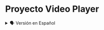 # Proyecto Video Player

<details>
    <summary>🗣️ Versión en Español</summary>
<details>
    <summary>🖥 Imagen Modo Pc</summary>

![videoPlayer](https://user-images.githubusercontent.com/62949966/192114840-730e09dd-d71c-4559-a886-66a7f07bad84.png)

</details>

## Bienvenido! 👋


[Video Player](https://diegudeveloper.github.io/Proyecto-Video-Player/) Proyecto de construcción de Interfaz de un reproductor de video.

Este proyecto cuenta principalmente con las herramientas Html y Css y el lenguaje de programación Javasvript. El mismo cuenta con un diseño responsive.
